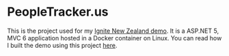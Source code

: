 # PeopleTracker.us
This is the project used for my [Ignite New Zealand demo](https://channel9.msdn.com/Events/Ignite/Microsoft-Ignite-New-Zealand-2015/M348). It is a ASP.NET 5, MVC 6 application hosted in a Docker container on Linux.
You can read how I built the demo using this project [here](http://donovanbrown.com/?tag=/2015+Ignite+New+Zealand).
